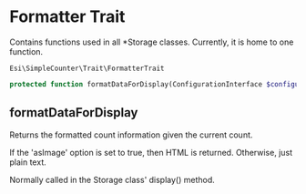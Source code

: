 # Formatter Trait

Contains functions used in all *Storage classes. Currently, it is home to one function.

`Esi\SimpleCounter\Trait\FormatterTrait`

```php
protected function formatDataForDisplay(ConfigurationInterface $configuration, int $currentCount): string;
```

## formatDataForDisplay

Returns the formatted count information given the current count.

If the 'asImage' option is set to true, then HTML is returned. Otherwise, just plain text.

Normally called in the Storage class' display() method.